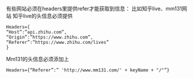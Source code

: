 有些网站必须在headers里提供refer才能获取到信息：
比如知乎live、mm131网站
知乎live的头信息必须提供
```
Headers={
“Host”:”api.zhihu.com”,
“Origin”:”https://www.zhihu.com”,
“Referer”:”https://www.zhihu.com/lives”
}
```
Mm131的头信息必须添加上
```
Headers={“Referer”:” 'http://www.mm131.com/' + keyName + "/"”}
```
